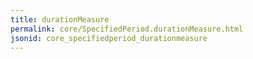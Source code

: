 ```yaml
---
title: durationMeasure
permalink: core/SpecifiedPeriod.durationMeasure.html
jsonid: core_specifiedperiod_durationmeasure
---
```

